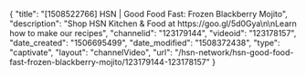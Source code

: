 {
    "title": "[1508522766] HSN | Good Food Fast: Frozen Blackberry Mojito",
    "description": "Shop HSN Kitchen & Food at https:\/\/goo.gl\/5d0Gya\n\nLearn how to make our recipes",
    "channelid": "123179144",
    "videoid": "123178157",
    "date_created": "1506695499",
    "date_modified": "1508372438",
    "type": "captivate",
    "layout": "channelVideo",
    "url": "\/hsn-network\/hsn-good-food-fast-frozen-blackberry-mojito\/123179144-123178157"
}